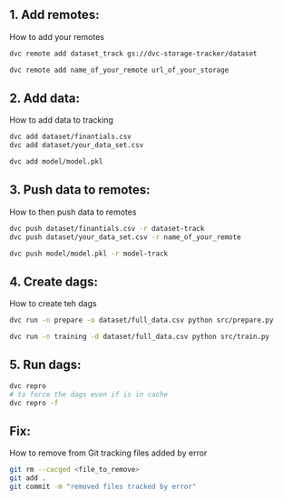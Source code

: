 ## 1. Add remotes:
How to add your remotes

```bash
dvc remote add dataset_track gs://dvc-storage-tracker/dataset

dvc remote add name_of_your_remote url_of_your_storage
```

## 2. Add data: 
How to add data to tracking

```bash
dvc add dataset/finantials.csv
dvc add dataset/your_data_set.csv

dvc add model/model.pkl
```

## 3. Push data to remotes:
How to then push data to remotes

```bash
dvc push dataset/finantials.csv -r dataset-track
dvc push dataset/your_data_set.csv -r name_of_your_remote

dvc push model/model.pkl -r model-track
```

## 4. Create dags:
How to create teh dags

```bash
dvc run -n prepare -o dataset/full_data.csv python src/prepare.py 

dvc run -n training -d dataset/full_data.csv python src/train.py 
```

## 5. Run dags:

```bash
dvc repro
# to force the dags even if is in cache
dvc repro -f
```

## Fix: 
How to remove from Git tracking files added by error

```bash
git rm --cacged <file_to_remove>
git add .
git commit -m "removed files tracked by error"
```